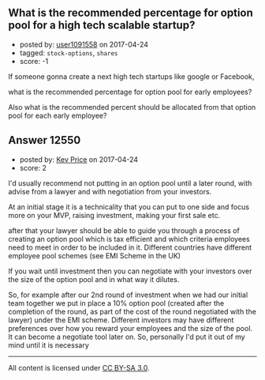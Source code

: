 ## What is the recommended percentage for option pool for a high tech scalable startup?

- posted by: [user1091558](https://stackexchange.com/users/1098507/user1091558) on 2017-04-24
- tagged: `stock-options`, `shares`
- score: -1

If someone gonna create a next high tech startups like google or Facebook,

what is the recommended percentage for option pool for early employees?

Also what is the recommended percent should be allocated from that option pool for each early employee?



## Answer 12550

- posted by: [Kev Price](https://stackexchange.com/users/1109274/kev-price) on 2017-04-24
- score: 2

I'd usually recommend not putting in an option pool until a later round, with advise from a lawyer and with negotiation from your investors.

At an initial stage it is a technicality that you can put to one side and focus more on your MVP, raising investment, making your first sale etc.

after that your lawyer should be able to guide you through a process of creating an option pool which is tax efficient and which criteria employees need to meet in order to be included in it. Different countries have different employee pool schemes (see EMI Scheme in the UK)

If you wait until investment then you can negotiate with your investors over the size of the option pool and in what way it dilutes.

So, for example after our 2nd round of investment when we had our initial team together we put in place a 10% option pool (created after the completion of the round, as part of the cost of the round negotiated with the lawyer) under the EMI scheme.
Different investors may have different preferences over how you reward your employees and the size of the pool. It can become a negotiate tool later on. So, personally I'd put it out of my mind until it is necessary



---

All content is licensed under [CC BY-SA 3.0](https://creativecommons.org/licenses/by-sa/3.0/).
